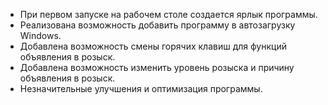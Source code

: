 - При первом запуске на рабочем столе создается ярлык программы.
- Реализована возможность добавить программу в автозагрузку Windows.
- Добавлена возможность смены горячих клавиш для функций объявления в розыск.
- Добавлена возможность изменить уровень розыска и причину объявления в розыск.
- Незначительные улучшения и оптимизация программы.
